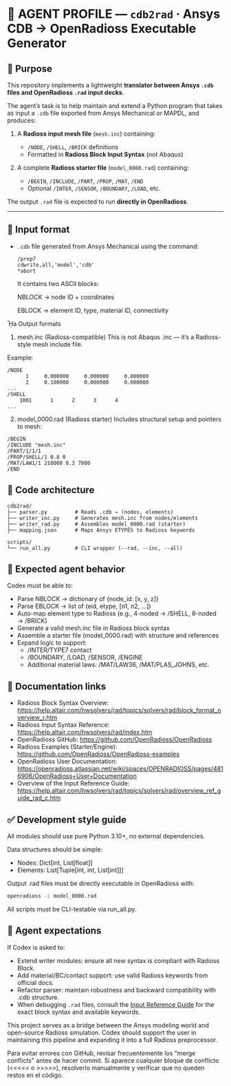 # 🤖 AGENT PROFILE — `cdb2rad` · Ansys CDB → OpenRadioss Executable Generator

## 🤘 Purpose

This repository implements a lightweight **translator between Ansys `.cdb` files and OpenRadioss `.rad` input decks**.

The agent’s task is to help maintain and extend a Python program that takes as input a `.cdb` file exported from Ansys Mechanical or MAPDL, and produces:

1. A **Radioss input mesh file** (`mesh.inc`) containing:
   - `/NODE`, `/SHELL`, `/BRICK` definitions
   - Formatted in **Radioss Block Input Syntax** (not Abaqus)

2. A complete **Radioss starter file** (`model_0000.rad`) containing:
   - `/BEGIN`, `/INCLUDE`, `/PART`, `/PROP`, `/MAT`, `/END`
   - Optional `/INTER`, `/SENSOR`, `/BOUNDARY`, `/LOAD`, etc.

The output `.rad` file is expected to run **directly in OpenRadioss**.

---

## 🧰 Input format

- `.cdb` file generated from Ansys Mechanical using the command:
  ```apdl
  /prep7
  cdwrite,all,'model','cdb'
  *abort
  ```
  It contains two ASCII blocks:

  NBLOCK → node ID + coordinates

  EBLOCK → element ID, type, material ID, connectivity

ᾞa Output formats
1. mesh.inc (Radioss-compatible)
This is not Abaqus .inc — it’s a Radioss-style mesh include file.

Example:
```
/NODE
      1     0.000000     0.000000     0.000000
      2     0.100000     0.000000     0.000000
...
/SHELL
    1001      1      2      3      4
...
```
2. model_0000.rad (Radioss starter)
Includes structural setup and pointers to mesh:
```
/BEGIN
/INCLUDE "mesh.inc"
/PART/1/1/1
/PROP/SHELL/1 0.8 0
/MAT/LAW1/1 210000 0.3 7800
/END
```

## 📁 Code architecture
```
cdb2rad/
├── parser.py         # Reads .cdb → (nodes, elements)
├── writer_inc.py     # Generates mesh.inc from nodes/elements
├── writer_rad.py     # Assembles model_0000.rad (starter)
├── mapping.json      # Maps Ansys ETYPES to Radioss keywords

scripts/
└── run_all.py        # CLI wrapper (--rad, --inc, --all)
```

## 📌 Expected agent behavior
Codex must be able to:
- Parse NBLOCK → dictionary of {node_id: [x, y, z]}
- Parse EBLOCK → list of (eid, etype, [n1, n2, …])
- Auto-map element type to Radioss (e.g., 4-noded → /SHELL, 8-noded → /BRICK)
- Generate a valid mesh.inc file in Radioss block syntax
- Assemble a starter file (model_0000.rad) with structure and references
- Expand logic to support:
  - /INTER/TYPE7 contact
  - /BOUNDARY, /LOAD, /SENSOR, /ENGINE
  - Additional material laws: /MAT/LAW36, /MAT/PLAS_JOHNS, etc.

## 📍 Documentation links
- Radioss Block Syntax Overview: <https://help.altair.com/hwsolvers/rad/topics/solvers/rad/block_format_overview_r.htm>
- Radioss Input Syntax Reference: <https://help.altair.com/hwsolvers/rad/index.htm>
- OpenRadioss GitHub: <https://github.com/OpenRadioss/OpenRadioss>
- Radioss Examples (Starter/Engine): <https://github.com/OpenRadioss/OpenRadioss-examples>
- OpenRadioss User Documentation: <https://openradioss.atlassian.net/wiki/spaces/OPENRADIOSS/pages/4816906/OpenRadioss+User+Documentation>
- Overview of the Input Reference Guide: <https://help.altair.com/hwsolvers/rad/topics/solvers/rad/overview_ref_guide_rad_c.htm>

## ✅ Development style guide
All modules should use pure Python 3.10+, no external dependencies.

Data structures should be simple:
- Nodes: Dict[int, List[float]]
- Elements: List[Tuple[int, int, List[int]]]

Output .rad files must be directly executable in OpenRadioss with:
```bash
openradioss -i model_0000.rad
```
All scripts must be CLI-testable via run_all.py.

## 🤔 Agent expectations
If Codex is asked to:
- Extend writer modules: ensure all new syntax is compliant with Radioss Block.
- Add material/BC/contact support: use valid Radioss keywords from official docs.
- Refactor parser: maintain robustness and backward compatibility with .cdb structure.
- When debugging ``.rad`` files, consult the [Input Reference Guide](https://help.altair.com/hwsolvers/rad/topics/solvers/rad/overview_ref_guide_rad_c.htm) for the exact block syntax and available keywords.

This project serves as a bridge between the Ansys modeling world and open-source Radioss simulation. Codex should support the user in maintaining this pipeline and expanding it into a full Radioss preprocessor.

Para evitar errores con GitHub, revisar frecuentemente los "merge conflicts" antes de hacer commit. Si aparece cualquier bloque de conflicto (<<<<< o >>>>>), resolverlo manualmente y verificar que no queden restos en el código.
